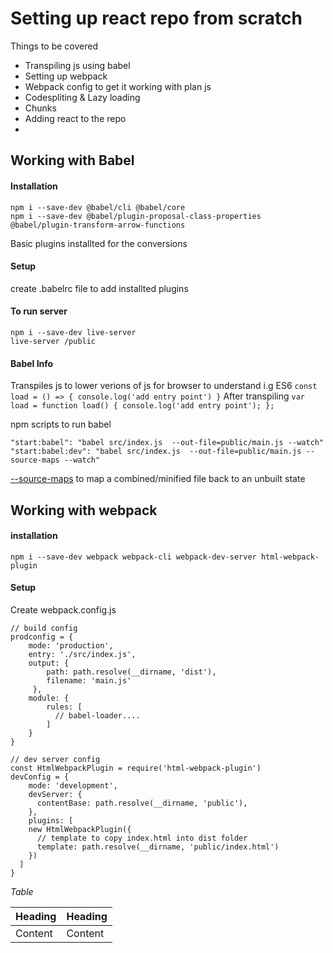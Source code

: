 # Setting up react repo from scratch

Things to be covered

  - Transpiling js using babel
  - Setting up webpack
  - Webpack config to get it working with plan js
  - Codespliting & Lazy loading
  - Chunks
  - Adding react to the repo
  -

## Working with Babel
#### Installation
```
npm i --save-dev @babel/cli @babel/core
npm i --save-dev @babel/plugin-proposal-class-properties @babel/plugin-transform-arrow-functions
```
Basic plugins installted for the conversions
#### Setup
create .babelrc file to add installted plugins
#### To run server
```
npm i --save-dev live-server
live-server /public
```

#### Babel Info
Transpiles js to lower verions of js for browser to understand
i.g
ES6
`const load = () => { console.log('add entry point') }`
After transpiling
`
var load = function load() {
  console.log('add entry point');
};
`

npm scripts to run babel
```
"start:babel": "babel src/index.js  --out-file=public/main.js --watch"
"start:babel:dev": "babel src/index.js  --out-file=public/main.js --source-maps --watch"
```
[--source-maps][sourcemapRef] to map a combined/minified file back to an unbuilt state

[sourcemapRef]: https://www.html5rocks.com/en/tutorials/developertools/sourcemaps/


## Working with webpack

#### installation
```
npm i --save-dev webpack webpack-cli webpack-dev-server html-webpack-plugin
```
#### Setup
Create webpack.config.js
```
// build config
prodconfig = {
    mode: 'production',
    entry: './src/index.js',
    output: {
        path: path.resolve(__dirname, 'dist'),
        filename: 'main.js'
     },
    module: {
        rules: [
          // babel-loader....
        ]
    }
}

// dev server config
const HtmlWebpackPlugin = require('html-webpack-plugin')
devConfig = {
    mode: 'development',
    devServer: {
      contentBase: path.resolve(__dirname, 'public'),  
    },
    plugins: [
    new HtmlWebpackPlugin({
      // template to copy index.html into dist folder
      template: path.resolve(__dirname, 'public/index.html')
    })
  ]
}
```



*Table*

| Heading | Heading |
| ------ | ------ |
| Content | Content |
